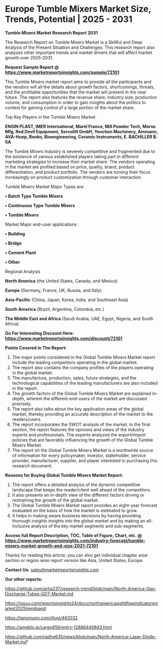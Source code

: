 # Europe Tumble Mixers Market Size, Trends, Potential | 2025 - 2031

<strong>Tumble Mixers Market Research Report 2031</strong>

The Research Report on Tumble Mixers Market is a Skillful and Deep Analysis of the Present Situation and Challenges. This research report also analyzes other important trends and market drivers that will affect market growth over 2025-2031.

<strong>Request Sample Report @ <a href=https://www.marketreportsinsights.com/sample/72101>https://www.marketreportsinsights.com/sample/72101</a></strong>

This Tumble Mixers market report aims to provide all the participants and the vendors will all the details about growth factors, shortcomings, threats, and the profitable opportunities that the market will present in the near future. The report also features the revenue share, industry size, production volume, and consumption in order to gain insights about the politics to contest for gaining control of a large portion of the market share.

Top Key Players in the Tumble Mixers Market:

<strong>ENGIN PLAST, IMER International, Marel France, Mill Powder Tech, Morse Mfg, Red Devil Equipment, Servolift GmbH, Yenchen Machinery, Ammann, AVA-Huep, Benko, Bioengineering, Ceramic Instruments, E. BACHILLER B. SA</strong>

The Tumble Mixers Industry is severely competitive and fragmented due to the existence of various established players taking part in different marketing strategies to increase their market share. The vendors operating in the market are profiled based on price, quality, brand, product differentiation, and product portfolio. The vendors are turning their focus increasingly on product customization through customer interaction.

Tumble Mixers Market Major Types are:

<strong>• Batch Type Tumble Mixers

• Continuous Type Tumble Mixers

• Tumble Mixers</strong>

Market Major end-user applications :

<strong>• Building

• Bridge

• Cement Plant

• Other</strong>

Regional Analysis

</u><strong><b>North America</b></strong> (the United States, Canada, and Mexico)

<strong><b>Europe </b></strong>(Germany, France, UK, Russia, and Italy)

<strong><b>Asia-Pacific</b></strong> (China, Japan, Korea, India, and Southeast Asia)

<strong><b>South America</b></strong> (Brazil, Argentina, Colombia, etc.)

<strong><b>The Middle East and Africa</b></strong> (Saudi Arabia, UAE, Egypt, Nigeria, and South Africa)

<strong>Go For Interesting Discount Here: <a href=https://www.marketreportsinsights.com/discount/72101>https://www.marketreportsinsights.com/discount/72101</a></strong>

<strong>Points Covered in The Report:</strong>
<ol>
  <li>The major points considered in the Global Tumble Mixers Market report include the leading competitors operating in the global market.</li>
  <li>The report also contains the company profiles of the players operating in the global market.</li>
  <li>The manufacture, production, sales, future strategies, and the technological capabilities of the leading manufacturers are also included in the report.</li>
  <li>The growth factors of the Global Tumble Mixers Market are explained in-depth, wherein the different end-users of the market are discussed precisely.</li>
  <li>The report also talks about the key application areas of the global market, thereby providing an accurate description of the market to the readers/users.</li>
  <li>The report incorporates the SWOT analysis of the market. In the final section, the report features the opinions and views of the industry experts and professionals. The experts analyzed the export/import policies that are favorably influencing the growth of the Global Tumble Mixers Market.</li>
  <li>The report on the Global Tumble Mixers Market is a worthwhile source of information for every policymaker, investor, stakeholder, service provider, manufacturer, supplier, and player interested in purchasing this research document.</li>
</ol>
<strong>Reasons for Buying Global Tumble Mixers Market Report:</strong>

<ol>
  <li>The report offers a detailed analysis of the dynamic competitive landscape that keeps the reader/client well ahead of the competitors.</li>
  <li>It also presents an in-depth view of the different factors driving or restraining the growth of the global market.</li>
  <li>The Global Tumble Mixers Market report provides an eight-year forecast evaluated on the basis of how the market is estimated to grow.</li>
  <li>It helps in making aware business decisions by having providing thorough insights insights into the global market and by making an all-inclusive analysis of the key market segments and sub-segments.</li>
</ol>
<strong>Access full Report Description, TOC, Table of Figure, Chart, etc. @ <a href=https://www.marketreportsinsights.com/industry-forecast/tumble-mixers-market-growth-and-size-2021-72101>https://www.marketreportsinsights.com/industry-forecast/tumble-mixers-market-growth-and-size-2021-72101</a></strong>


Thanks for reading this article; you can also get individual chapter wise section or region wise report version like Asia, United States, Europe.

<strong>Contact Us:</strong>
sales@marketreportsinsights.com

<strong>Our other reports:</strong>

<a href=https://github.com/arha237/research-trend/blob/main/North-America-Gas-Discharge-Tubes-GDT-Market.md>https://github.com/arha237/research-trend/blob/main/North-America-Gas-Discharge-Tubes-GDT-Market.md</a>

<a href=https://issuu.com/reportsinsights24/docs/northamericasightflowindicatorsmarket2025trendsand>https://issuu.com/reportsinsights24/docs/northamericasightflowindicatorsmarket2025trendsand</a>

<a href=https://tanomuno.com/illust/462032>https://tanomuno.com/illust/462032</a>

<a href=https://ameblo.jp/cargo656/entry-12886449843.html>https://ameblo.jp/cargo656/entry-12886449843.html</a>

<a href=https://github.com/radhe635/news/blob/main/North-America-Laser-Diode-Market.md>https://github.com/radhe635/news/blob/main/North-America-Laser-Diode-Market.md</a>"

